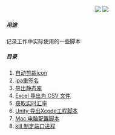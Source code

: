 
<p align='center'>
<img src="https://img.shields.io/badge/language-python-yellowgreen.svg">
<img src="https://img.shields.io/badge/language-shell-green.svg">


##### 用途
记录工作中实际使用的一些脚本

##### 目录

1. [自动剪裁icon](./clip-icon/README.md)
2. [ipa重签名](./resign-ipa/README.md)
3. [导出静态库](./export-static-library/README.md)
4. [Excel 导出为 CSV 文件](./xlsx-to-csv/README.md)
5. [获取实时汇率](./exchange-rate/README.md)
6. [Unity 导出Xcode工程脚本](./Unity/BuildIOS.cs)
7. [Mac 电脑配置脚本](./mac-init.sh)
8. [kill 制定端口进程](./kill-sub-progress.sh)

